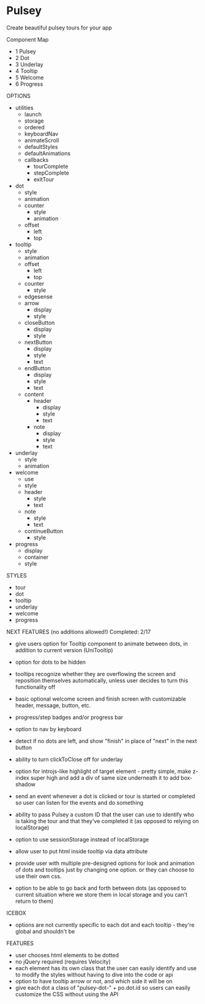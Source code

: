 # Pulsey
Create beautiful pulsey tours for your app

Component Map
- 1 Pulsey
- 2 Dot
- 3 Underlay
- 4 Tooltip
- 5 Welcome
- 6 Progress

OPTIONS
- utilities
  - launch
  - storage
  - ordered
  - keyboardNav
  - animateScroll
  - defaultStyles
  - defaultAnimations
  - callbacks
    - tourComplete
    - stepComplete
    - exitTour  
- dot
  - style
  - animation
  - counter
    - style
    - animation
  - offset
    - left
    - top
- tooltip
  - style
  - animation
  - offset
    - left
    - top
  - counter
    - style
  - edgesense
  - arrow
    - display
    - style
  - closeButton
    - display
    - style
  - nextButton
    - display
    - style
    - text
  - endButton
    - display
    - style
    - text
  - content
    - header
      - display
      - style
      - text
    - note
      - display
      - style
      - text
- underlay
  - style
  - animation
- welcome
  - use
  - style
  - header
    - style
    - text
  - note
    - style
    - text
  - continueButton
    - style
- progress
  - display
  - container
  - style

STYLES
- tour
- dot
- tooltip
- underlay
- welcome
- progress


NEXT FEATURES (no additions allowed!)
Completed: 2/17

- give users option for Tooltip component to animate between dots, in addition to current version (UniTooltip)
- option for dots to be hidden

- tooltips recognize whether they are overflowing the screen and reposition themselves automatically, unless user decides to turn this functionality off
- basic optional welcome screen and finish screen with customizable header, message, button, etc.
- progress/step badges and/or progress bar
- option to nav by keyboard
- detect if no dots are left, and show "finish" in place of "next" in the next button
- ability to turn clickToClose off for underlay
- option for introjs-like highlight of target element - pretty simple, make z-index super high and add a div of same size underneath it to add box-shadow
- send an event whenever a dot is clicked or tour is started or completed so user can listen for the events and do something
- ability to pass Pulsey a custom ID that the user can use to identify who is taking the tour and that they've completed it (as opposed to relying on localStorage)
- option to use sessionStorage instead of localStorage
- allow user to put html inside tooltip via data attribute
- provide user with multiple pre-designed options for look and animation of dots and tooltips just by changing one option.  or they can choose to use their own css.
- option to be able to go back and forth between dots (as opposed to current situation where we store them in local storage and you can't return to them)

ICEBOX

- options are not currently specific to each dot and each tooltip - they're global and shouldn't be

FEATURES

- user chooses html elements to be dotted
- no jQuery required (requires Velocity)
- each element has its own class that the user can easily identify and use to modify the styles without having to dive into the code or api
- option to have tooltip arrow or not, and which side it will be on
- give each dot a class of "pulsey-dot-" + po.dot.id so users can easily customize the CSS without using the API
